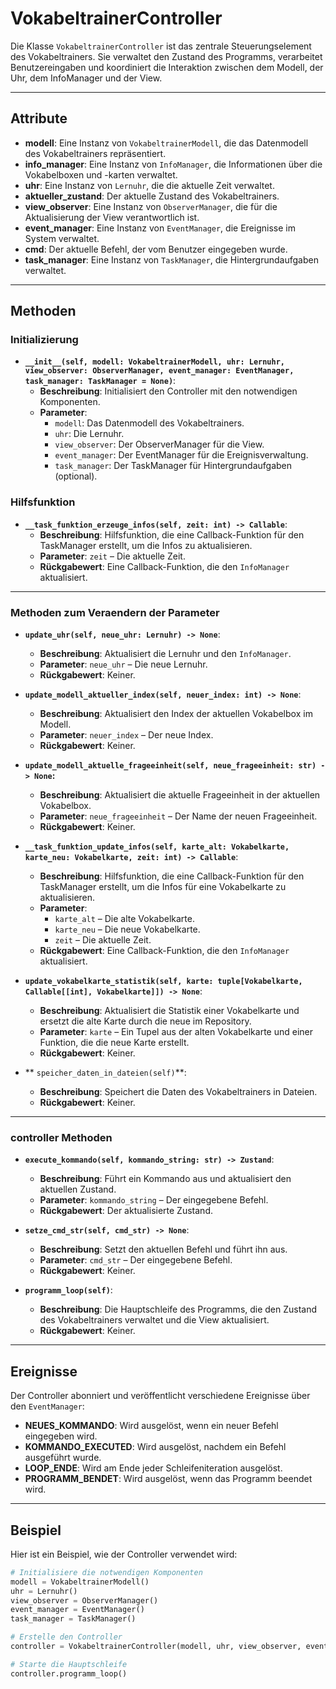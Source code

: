 # VokabeltrainerController

Die Klasse `VokabeltrainerController` ist das zentrale Steuerungselement des Vokabeltrainers. Sie verwaltet den Zustand des Programms, verarbeitet Benutzereingaben und koordiniert die Interaktion zwischen dem Modell, der Uhr, dem InfoManager und der View.

---

## Attribute

- **modell**: Eine Instanz von `VokabeltrainerModell`, die das Datenmodell des Vokabeltrainers repräsentiert.
- **info_manager**: Eine Instanz von `InfoManager`, die Informationen über die Vokabelboxen und -karten verwaltet.
- **uhr**: Eine Instanz von `Lernuhr`, die die aktuelle Zeit verwaltet.
- **aktueller_zustand**: Der aktuelle Zustand des Vokabeltrainers.
- **view_observer**: Eine Instanz von `ObserverManager`, die für die Aktualisierung der View verantwortlich ist.
- **event_manager**: Eine Instanz von `EventManager`, die Ereignisse im System verwaltet.
- **cmd**: Der aktuelle Befehl, der vom Benutzer eingegeben wurde.
- **task_manager**: Eine Instanz von `TaskManager`, die Hintergrundaufgaben verwaltet.

---

## Methoden
### Initializierung
- **`__init__(self, modell: VokabeltrainerModell, uhr: Lernuhr, view_observer: ObserverManager, event_manager: EventManager, task_manager: TaskManager = None)`**:
  - **Beschreibung**: Initialisiert den Controller mit den notwendigen Komponenten.
  - **Parameter**:
    - `modell`: Das Datenmodell des Vokabeltrainers.
    - `uhr`: Die Lernuhr.
    - `view_observer`: Der ObserverManager für die View.
    - `event_manager`: Der EventManager für die Ereignisverwaltung.
    - `task_manager`: Der TaskManager für Hintergrundaufgaben (optional).

### Hilfsfunktion
- **`__task_funktion_erzeuge_infos(self, zeit: int) -> Callable`**:
  - **Beschreibung**: Hilfsfunktion, die eine Callback-Funktion für den TaskManager erstellt, um die Infos zu aktualisieren.
  - **Parameter**: `zeit` – Die aktuelle Zeit.
  - **Rückgabewert**: Eine Callback-Funktion, die den `InfoManager` aktualisiert.

---

### Methoden zum Veraendern der Parameter
- **`update_uhr(self, neue_uhr: Lernuhr) -> None`**:
  - **Beschreibung**: Aktualisiert die Lernuhr und den `InfoManager`.
  - **Parameter**: `neue_uhr` – Die neue Lernuhr.
  - **Rückgabewert**: Keiner.


- **`update_modell_aktueller_index(self, neuer_index: int) -> None`**:
  - **Beschreibung**: Aktualisiert den Index der aktuellen Vokabelbox im Modell.
  - **Parameter**: `neuer_index` – Der neue Index.
  - **Rückgabewert**: Keiner.


- **`update_modell_aktuelle_frageeinheit(self, neue_frageeinheit: str) -> None`:**
  - **Beschreibung**: Aktualisiert die aktuelle Frageeinheit in der aktuellen Vokabelbox.
  - **Parameter**: `neue_frageeinheit` – Der Name der neuen Frageeinheit.
  - **Rückgabewert**: Keiner.


- **`__task_funktion_update_infos(self, karte_alt: Vokabelkarte, karte_neu: Vokabelkarte, zeit: int) -> Callable`**:
  - **Beschreibung**: Hilfsfunktion, die eine Callback-Funktion für den TaskManager erstellt, um die Infos für eine Vokabelkarte zu aktualisieren.
  - **Parameter**:
    - `karte_alt` – Die alte Vokabelkarte.
    - `karte_neu` – Die neue Vokabelkarte.
    - `zeit` – Die aktuelle Zeit.
  - **Rückgabewert**: Eine Callback-Funktion, die den `InfoManager` aktualisiert.


- **`update_vokabelkarte_statistik(self, karte: tuple[Vokabelkarte, Callable[[int], Vokabelkarte]]) -> None`**:
  - **Beschreibung**: Aktualisiert die Statistik einer Vokabelkarte und ersetzt die alte Karte durch die neue im Repository.
  - **Parameter**: `karte` – Ein Tupel aus der alten Vokabelkarte und einer Funktion, die die neue Karte erstellt.
  - **Rückgabewert**: Keiner.


- ** `speicher_daten_in_dateien(self)`**:
  - **Beschreibung**: Speichert die Daten des Vokabeltrainers in Dateien.
  - **Rückgabewert**: Keiner.

---
### controller Methoden
- **`execute_kommando(self, kommando_string: str) -> Zustand`**:
  - **Beschreibung**: Führt ein Kommando aus und aktualisiert den aktuellen Zustand.
  - **Parameter**: `kommando_string` – Der eingegebene Befehl.
  - **Rückgabewert**: Der aktualisierte Zustand.

- **`setze_cmd_str(self, cmd_str) -> None`**:
  - **Beschreibung**: Setzt den aktuellen Befehl und führt ihn aus.
  - **Parameter**: `cmd_str` – Der eingegebene Befehl.
  - **Rückgabewert**: Keiner.

- **`programm_loop(self)`**:
  - **Beschreibung**: Die Hauptschleife des Programms, die den Zustand des Vokabeltrainers verwaltet und die View aktualisiert.
  - **Rückgabewert**: Keiner.

---

## Ereignisse

Der Controller abonniert und veröffentlicht verschiedene Ereignisse über den `EventManager`:

- **NEUES_KOMMANDO**: Wird ausgelöst, wenn ein neuer Befehl eingegeben wird.
- **KOMMANDO_EXECUTED**: Wird ausgelöst, nachdem ein Befehl ausgeführt wurde.
- **LOOP_ENDE**: Wird am Ende jeder Schleifeniteration ausgelöst.
- **PROGRAMM_BENDET**: Wird ausgelöst, wenn das Programm beendet wird.

---

## Beispiel

Hier ist ein Beispiel, wie der Controller verwendet wird:

```python
# Initialisiere die notwendigen Komponenten
modell = VokabeltrainerModell()
uhr = Lernuhr()
view_observer = ObserverManager()
event_manager = EventManager()
task_manager = TaskManager()

# Erstelle den Controller
controller = VokabeltrainerController(modell, uhr, view_observer, event_manager, task_manager)

# Starte die Hauptschleife
controller.programm_loop()